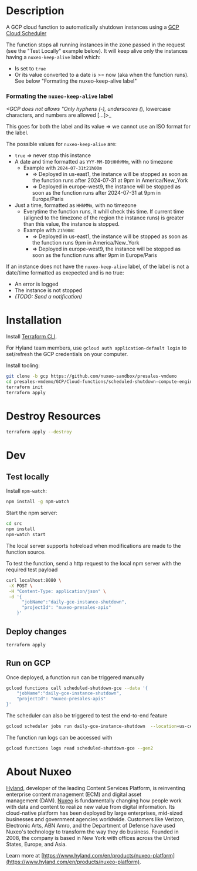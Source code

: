# Description

A GCP cloud function to automatically shutdown instances using a [GCP Cloud Scheduler](https://console.cloud.google.com/cloudscheduler)

The function stops all running instances in the zone passed in the request (see the "Test Locally" example below). It will keep alive only the instances having a `nuxeo-keep-alive` label which:

* Is set to `true`
* Or its value converted to a date is >= now (aka when the function runs). See below "Formating the nuxeo-keep-alive label"


### Formating the `nuxeo-keep-alive` label

_<GCP does not allows "Only hyphens (-), underscores (_), lowercase characters, and numbers are allowed [...]>_

This goes for both the label and its value => we cannot use an ISO format for the label.

The possible values for `nuxeo-keep-alive` are:

* `true` => never stop this instance
* A date and time formatted as `YYY-MM-DDtHHhMMm`, with no timezone
  * Example with `2024-07-31t21h00m`
    * => Deployed in us-east1, the instance will be stopped as soon as the function runs after 2024-07-31 at 9pm in America/New_York
    * => Deployed in europe-west9, the instance will be stopped as soon as the function runs after 2024-07-31 at 9pm in Europe/Paris
* Just a time, formatted as `HHhMMm`, with no timezone
  * Everytime the function runs, it whill check this time. If current time (aligned to the timezone of the region the instance runs) is greater than this value, the instance is stopped.
  * Example with `21h00m`:
    * => Deployed in us-east1, the instance will be stopped as soon as the function runs 9pm in America/New_York
    * => Deployed in europe-west9, the instance will be stopped as soon as the function runs after 9pm in Europe/Paris


If an instance does not have the `nuxeo-keep-alive` label, of the label is not a date/time formatted as exepected and is no true:

* An error is logged
* The instance is not stopped
* _(TODO: Send a notification)_


# Installation

Install [Terraform CLI](https://developer.hashicorp.com/terraform/tutorials/gcp-get-started/install-cli).

For Hyland team members, use `gcloud auth application-default login` to set/refresh the GCP credentials on your computer.

Install tooling:

```bash
git clone -b gcp https://github.com/nuxeo-sandbox/presales-vmdemo
cd presales-vmdemo/GCP/Cloud-functions/scheduled-shutdown-compute-engine-instance
terraform init
terraform apply
```

# Destroy Resources

```bash
terraform apply --destroy
```

# Dev
## Test locally

Install `npm-watch`:

```bash
npm install -g npm-watch
```

Start the npm server:

```bash
cd src
npm install
npm-watch start
```

The local server supports hotreload when modifications are made to the function source.

To test the function, send a http request to the local npm server with the required test payload

```bash
curl localhost:8080 \
 -X POST \
 -H "Content-Type: application/json" \
 -d '{
      "jobName":"daily-gce-instance-shutdown",
      "projectId": "nuxeo-presales-apis"
    }'
```

## Deploy changes

```bash
terraform apply
```

## Run on GCP

Once deployed, a function run can be triggered manually

```bash
gcloud functions call scheduled-shutdown-gce --data '{
    "jobName":"daily-gce-instance-shutdown",
    "projectId": "nuxeo-presales-apis"
}'
```

The scheduler can also be triggered to test the end-to-end feature

```bash
gcloud scheduler jobs run daily-gce-instance-shutdown  --location=us-central1
```

The function run logs can be accessed with

```bash
gcloud functions logs read scheduled-shutdown-gce --gen2
```

# About Nuxeo

[Hyland](https://www.hyland.com), developer of the leading Content Services Platform, is reinventing enterprise content management (ECM) and digital asset management (DAM). [Nuxeo](https://www.hyland.com/en/products/nuxeo-platform) is fundamentally changing how people work with data and content to realize new value from digital information. Its cloud-native platform has been deployed by large enterprises, mid-sized businesses and government agencies worldwide. Customers like Verizon, Electronic Arts, ABN Amro, and the Department of Defense have used Nuxeo's technology to transform the way they do business. Founded in 2008, the company is based in New York with offices across the United States, Europe, and Asia.

Learn more at [https://www.hyland.com/en/products/nuxeo-platform](https://www.hyland.com/en/products/nuxeo-platform).